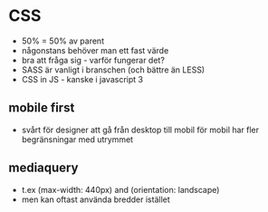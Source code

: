 # CSS

- 50% =  50% av parent
- någonstans behöver man ett fast värde
- bra att fråga sig - varför fungerar det?
- SASS är vanligt i branschen (och bättre än LESS)
- CSS in JS - kanske i javascript 3

## mobile first

- svårt för designer att gå från desktop till mobil för mobil har fler begränsningar med utrymmet

## mediaquery

- t.ex (max-width: 440px) and (orientation: landscape)
- men kan oftast använda bredder istället